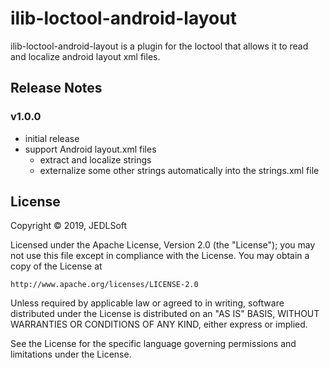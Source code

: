 # ilib-loctool-android-layout

ilib-loctool-android-layout is a plugin for the loctool that
allows it to read and localize android layout xml files.

## Release Notes

### v1.0.0

- initial release
- support Android layout.xml files
    - extract and localize strings
    - externalize some other strings automatically into the strings.xml file

## License

Copyright © 2019, JEDLSoft

Licensed under the Apache License, Version 2.0 (the "License");
you may not use this file except in compliance with the License.
You may obtain a copy of the License at

    http://www.apache.org/licenses/LICENSE-2.0

Unless required by applicable law or agreed to in writing, software
distributed under the License is distributed on an "AS IS" BASIS,
WITHOUT WARRANTIES OR CONDITIONS OF ANY KIND, either express or implied.

See the License for the specific language governing permissions and
limitations under the License.
